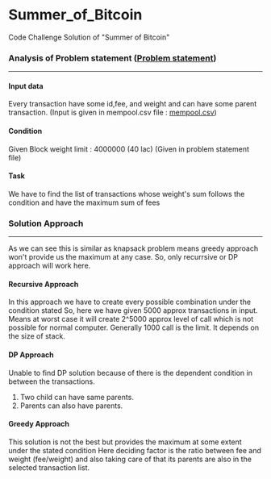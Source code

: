 # Summer_of_Bitcoin
Code Challenge Solution of "Summer of Bitcoin"


### Analysis of Problem statement ([Problem statement](https://github.com/RISHABHAGRAWALZRA/Summer_of_Bitcoin/blob/main/sb_README.pdf))
___

#### Input data
Every transaction have some id,fee, and weight and can have some parent transaction. (Input is given in mempool.csv file : [mempool.csv](https://github.com/RISHABHAGRAWALZRA/Summer_of_Bitcoin/blob/main/mempool.csv))

#### Condition
Given Block weight limit : 4000000 (40 lac) (Given in problem statement file)

#### Task
We have to find the list of transactions whose weight's sum follows the condition and have the maximum sum of fees



### Solution Approach
___
As we can see this is similar as knapsack problem means greedy approach won't provide us the maximum at any case. So, only recurrsive or DP approach will work here.

#### Recursive Approach
In this approach we have to create every possible combination under the condition stated
So, here we have given 5000 approx transactions in input.
Means at worst case it will create 2^5000 approx level of call which is not possible for normal computer. Generally 1000 call is the limit. It depends on the size of stack.

#### DP Approach
Unable to find DP solution because of there is the dependent condition in between the transactions.
1. Two child can have same parents.
2. Parents can also have parents.

#### Greedy Approach
This solution is not the best but provides the maximum at some extent under the stated condition
Here deciding factor is the ratio between fee and weight (fee/weight) and also taking care of that its parents are also in the selected transaction list.








